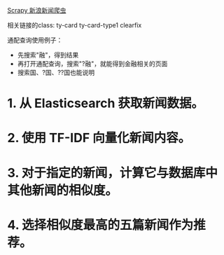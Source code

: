 [Scrapy  新浪新闻爬虫](https://zhuanlan.zhihu.com/p/71925619)


相关链接的class:
ty-card ty-card-type1 clearfix

通配查询使用例子：
- 先搜索"融"，得到结果
- 再打开通配查询，搜索"?融"，就能得到金融相关的页面
- 搜索国、?国、??国也能说明

# 1. 从 Elasticsearch 获取新闻数据。
# 2. 使用 TF-IDF 向量化新闻内容。
# 3. 对于指定的新闻，计算它与数据库中其他新闻的相似度。
# 4. 选择相似度最高的五篇新闻作为推荐。